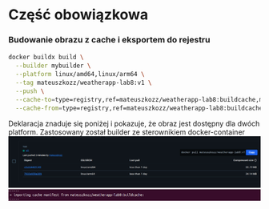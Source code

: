 # Część obowiązkowa

### Budowanie obrazu z cache i eksportem do rejestru

```bash
docker buildx build \
  --builder mybuilder \
  --platform linux/amd64,linux/arm64 \
  --tag mateuszkozz/weatherapp-lab8:v1 \
  --push \
  --cache-to=type=registry,ref=mateuszkozz/weatherapp-lab8:buildcache,mode=max \
  --cache-from=type=registry,ref=mateuszkozz/weatherapp-lab8:buildcache \
```
Deklaracja znaduje się poniżej i pokazuje, że obraz jest dostępny dla dwóch platform. Zastosowany został builder ze sterownikiem docker-container
![architectures](images/milti-platform.png)
![architectures](images/cache.png)
